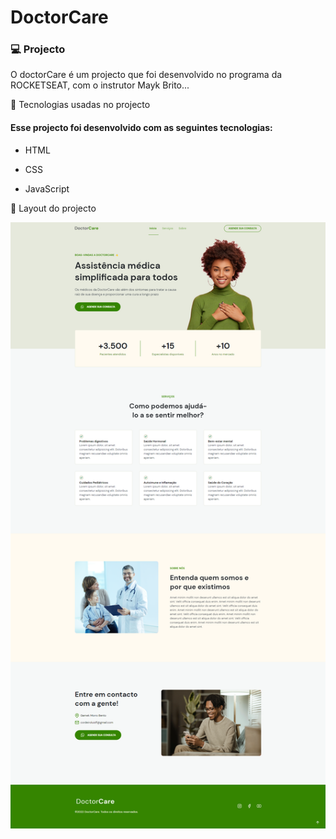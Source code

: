 # DoctorCare 

 ### 💻 Projecto

O doctorCare é um projecto que foi desenvolvido no programa da ROCKETSEAT, com o instrutor Mayk Brito...

 🚀  Tecnologias usadas no projecto
   #### Esse projecto foi desenvolvido com as seguintes tecnologias:

* HTML

* CSS 

* JavaScript

🔖 Layout do projecto 

![doctorcare](/assets/doctorcare.png)

